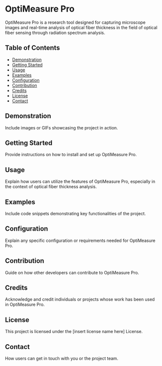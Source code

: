 # OptiMeasure Pro

OptiMeasure Pro is a research tool designed for capturing microscope images and real-time analysis of optical fiber thickness in the field of optical fiber sensing through radiation spectrum analysis.

## Table of Contents

- [Demonstration](#demonstration)
- [Getting Started](#getting-started)
- [Usage](#usage)
- [Examples](#examples)
- [Configuration](#configuration)
- [Contribution](#contribution)
- [Credits](#credits)
- [License](#license)
- [Contact](#contact)

## Demonstration

Include images or GIFs showcasing the project in action.

## Getting Started

Provide instructions on how to install and set up OptiMeasure Pro.

## Usage

Explain how users can utilize the features of OptiMeasure Pro, especially in the context of optical fiber thickness analysis.

## Examples

Include code snippets demonstrating key functionalities of the project.

## Configuration

Explain any specific configuration or requirements needed for OptiMeasure Pro.

## Contribution

Guide on how other developers can contribute to OptiMeasure Pro.

## Credits

Acknowledge and credit individuals or projects whose work has been used in OptiMeasure Pro.

## License

This project is licensed under the [insert license name here] License.

## Contact

How users can get in touch with you or the project team.
